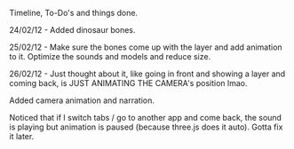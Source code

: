 
Timeline, To-Do's and things done.

24/02/12 - 
Added dinosaur bones.

25/02/12 - 
Make sure the bones come up with the layer and add animation to it. Optimize the sounds and models and reduce size.

26/02/12 - 
Just thought about it, like going in front and showing a layer and coming back, is JUST ANIMATING THE CAMERA's position lmao. 

Added camera animation and narration.

Noticed that if I switch tabs / go to another app and come back, the sound is playing but animation is paused (because three.js does it auto). Gotta fix it later.